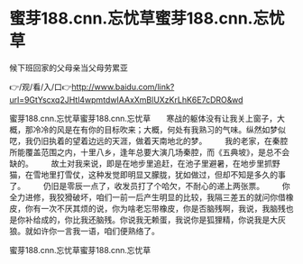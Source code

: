 # 蜜芽188.cnn.忘忧草蜜芽188.cnn.忘忧草
候下班回家的父母亲当父母劳累亚

👉/观/看/入/口👉http://www.baidu.com/link?url=9GtYscxq2JHtl4wpmtdwIAAxXmBlUXzKrLhK6E7cDRO&wd

蜜芽188.cnn.忘忧草蜜芽188.cnn.忘忧草　　寒战的躯体没有让我关上窗子，大概，那冷冷的风是在有你的目标吹来；大概，何处有我熟习的气味。纵然如梦似呓，我仍旧执着的望着边远的天涯，做着天南地北的梦。
　　我的老家，在秦腔所能覆盖范围之内，十里八乡，逢年总要大演几场秦腔，而《五典坡》，是总不会缺的。
　　故土对我来说，即是在地步里追赶，在池子里避暑，在地步里抓野猫，在雪地里打雪仗，这种发觉即明显又朦胧，犹如做过，但却不知是多久的事了。
　　仍旧是零辰一点了，收发员打了个哈欠，不耐心的递上两张票。
　　你全力进修，我狡猾破坏，咱们一前一后产生明显的比较，我隔三差五的就问你借橡皮，你有一次不厌其烦的说，你为啥老忘带橡皮，你是否脑残啊，我说，我脑残也是你补给成的，你比我还脑残。你说我无赖蛋，我说你是狐狸精，你说我是大灰狼。就如许你一言我一语，咱们便熟络了。

蜜芽188.cnn.忘忧草蜜芽188.cnn.忘忧草
